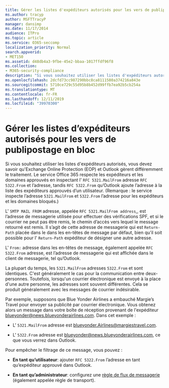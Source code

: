 ```yaml
---
title: Gérer les listes d'expéditeurs autorisés pour les vers de publipostage en bloc
ms.author: tracyp
author: MSFTTracyP
manager: dansimp
ms.date: 11/17/2014
audience: ITPro
ms.topic: article
ms.service: O365-seccomp
localization_priority: Normal
search.appverid:
- MET150
ms.assetid: d48db4a3-9fbe-45e2-bbaa-1017ffdf96f8
ms.collection:
- M365-security-compliance
description: "Si vous souhaitez utiliser les listes d'expéditeurs autorisés, vous devez savoir qu'Exchange Online Protection (EOP) et Outlook gèrent différemment le traitement. Le service respecte les expéditeurs et les domaines autorisés en inspectant l'adresse RFC 5321.MailFrom, tandis qu'Outlook ajoute l'adresse RFC 5322.From à la liste des expéditeurs autorisés d'un utilisateur. (Remarque : Le service inspecte les adresses 5321.MailFrom et 5322.MailFrom pour les expéditeurs et les domaines bloqués.)"
ms.openlocfilehash: 2dcfd73cc987290bbc8ca8111580a374216a843e
ms.sourcegitcommit: 5710ce729c55d95b8b452d99ffb7ea92b5cb254a
ms.translationtype: MT
ms.contentlocale: fr-FR
ms.lasthandoff: 12/11/2019
ms.locfileid: "39970300"
---
```

# <a name="manage-safe-sender-lists-for-bulk-mailers"></a>Gérer les listes d’expéditeurs autorisés pour les vers de publipostage en bloc

Si vous souhaitez utiliser les listes d'expéditeurs autorisés, vous devez savoir qu'Exchange Online Protection (EOP) et Outlook gèrent différemment le traitement. Le service Office 365 respecte les expéditeurs et les domaines approuvés en inspectant l' `RFC 5321.MailFrom` adresse `RFC 5322.From` et l’adresse, tandis `RFC 5322.From` qu’Outlook ajoute l’adresse à la liste des expéditeurs approuvés d’un utilisateur. (Remarque : le service inspecte l’adresse `5321.MailFrom` et `5322.From` l’adresse pour les expéditeurs et les domaines bloqués.)

L' `SMTP MAIL FROM` adresse, appelée `RFC 5321.MailFrom address`,, est l’adresse de messagerie utilisée pour effectuer des vérifications SPF, et si le courrier ne peut pas être remis, le chemin d’accès vers lequel le message retourné est remis. Il s’agit de cette adresse de messagerie qui est `Return-Path` placée dans le dans les en-têtes de message par défaut, bien qu’il soit possible pour l' `Return-Path` expéditeur de désigner une autre adresse.

L' `From:` adresse dans les en-têtes de message, également appelée `RFC 5322.From` adresse, est l’adresse de messagerie qui est affichée dans le client de messagerie, tel qu’Outlook.

La plupart du temps, les `5321.MailFrom` adresses `5322.From` et sont identiques. C'est généralement le cas pour la communication entre deux-personnes. Toutefois, lorsqu'un courrier électronique est envoyé à la place d'une autre personne, les adresses sont souvent différentes. Cela se produit généralement avec les messages de courrier indésirable.

Par exemple, supposons que Blue Yonder Airlines a embauché Margie’s Travel pour envoyer sa publicité par courrier électronique. Vous obtenez alors un message dans votre boîte de réception provenant de l'expéditeur blueyonder@news.blueyonderairlines.com. Dans cet exemple :

- L' `5321.MailFrom` adresse est blueyonder.Airlines@margiestravel.com.

- L' `5322.From` adresse est blueyonder@news.blueyonderairlines.com, ce que vous verrez dans Outlook.

Pour empêcher le filtrage de ce message, vous pouvez :

- **En tant qu’utilisateur**: ajouter `RFC 5322.From` l’adresse en tant qu’expéditeur approuvé dans Outlook.

- **En tant qu’administrateur**: configurez une [règle de flux de messagerie](anti-spam-protection.md#beyond-the-basics-more-ways-to-prevent-spam-in-office-365) (également appelée règle de transport).
